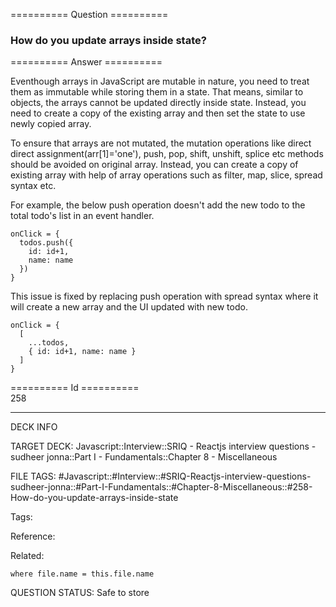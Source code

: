 ========== Question ==========  

### How do you update arrays inside state?  

========== Answer ==========  

Eventhough arrays in JavaScript are mutable in nature, you need to treat them as immutable while storing them in a state. That means, similar to objects, the arrays cannot be updated directly inside state. Instead, you need to create a copy of the existing array and then set the state to use newly copied array.

To ensure that arrays are not mutated, the mutation operations like direct direct assignment(arr[1]='one'), push, pop, shift, unshift, splice etc methods should be avoided on original array. Instead, you can create a copy of existing array with help of array operations such as filter, map, slice, spread syntax etc.

For example, the below push operation doesn't add the new todo to the total todo's list in an event handler.

<!-- codeblock-start -->
<pre><code class="hljs language-jsx">onClick = {
  todos.<span class="hljs-title function_">push</span>({
    <span class="hljs-attr">id</span>: id+<span class="hljs-number">1</span>,
    <span class="hljs-attr">name</span>: name
  })
}
</code></pre>
<!-- codeblock-end -->

This issue is fixed by replacing push operation with spread syntax where it will create a new array and the UI updated with new todo.

<!-- codeblock-start -->
<pre><code class="hljs language-jsx">onClick = {
  [
    ...todos,
    { <span class="hljs-attr">id</span>: id+<span class="hljs-number">1</span>, <span class="hljs-attr">name</span>: name }
  ]
}
</code></pre>
<!-- codeblock-end -->

========== Id ==========  
258

---

DECK INFO

TARGET DECK: Javascript::Interview::SRIQ - Reactjs interview questions - sudheer jonna::Part I - Fundamentals::Chapter 8 - Miscellaneous

FILE TAGS: #Javascript::#Interview::#SRIQ-Reactjs-interview-questions-sudheer-jonna::#Part-I-Fundamentals::#Chapter-8-Miscellaneous::#258-How-do-you-update-arrays-inside-state

Tags:

Reference:

Related:

```dataview
where file.name = this.file.name
```
QUESTION STATUS: Safe to store
